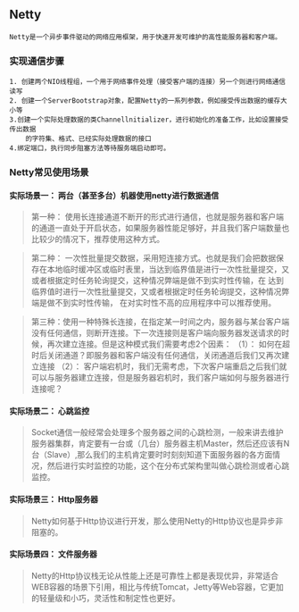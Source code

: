## Netty
    Netty是一个异步事件驱动的网络应用框架，用于快速开发可维护的高性能服务器和客户端。
    
### 实现通信步骤
    1. 创建两个NIO线程组，一个用于网络事件处理（接受客户端的连接）另一个则进行网络通信读写
    2. 创建一个ServerBootstrap对象，配置Netty的一系列参数，例如接受传出数据的缓存大小等
    3.创建一个实际处理数据的类Channellnitializer，进行初始化的准备工作，比如设置接受传出数据
        的字符集、格式、已经实际处理数据的接口
    4.绑定端口，执行同步阻塞方法等待服务端启动即可。
    
### Netty常见使用场景
#### 实际场景一： 两台（甚至多台）机器使用netty进行数据通信
> 第一种： 使用长连接通道不断开的形式进行通信，也就是服务器和客户端的通道一直处于开启状态，如果服务器性能足够好，并且我们客户端数量也比较少的情况下，推荐使用这种方式。

> 第二种： 一次性批量提交数据，采用短连接方式。也就是我们会把数据保存在本地临时缓冲区或临时表里，当达到临界值是进行一次性批量提交，又或者根据定时任务轮询提交，这种情况弊端是做不到实时性传输，在
  达到临界值时进行一次性批量提交，又或者根据定时任务轮询提交，这种情况弊端是做不到实时性传输，
  在对实时性不高的应用程序中可以推荐使用。

> 第三种：使用一种特殊长连接，在指定某一时间之内，服务器与某台客户端没有任何通信，则断开连接。下一次连接则是客户端向服务器发送请求的时候，再次建立连接。但是这种模式我们需要考虑2个因素：
      （1）： 如何在超时后关闭通道？即服务器和客户端没有任何通信，关闭通道后我们又再次建立连接
      （2）： 客户端宕机时，我们无需考虑，下次客户端重启之后我们就可以与服务器建立连接，但是服务器宕机时，我们客户端如何与服务器进行连接呢？

#### 实际场景二： 心跳监控
> Socket通信一般经常会处理多个服务器之间的心跳检测，一般来讲去维护服务器集群，肯定要有一台或（几台）服务器主机Master，然后还应该有N台（Slave）,那么我们的主机肯定要时时刻刻知道下面服务器的各方面情况，然后进行实时监控的功能，这个在分布式架构里叫做心跳检测或者心跳监控。

#### 实际场景三： Http服务器
> Netty如何基于Http协议进行开发，那么使用Netty的Http协议也是异步非阻塞的。

#### 实际场景四： 文件服务器
> Netty的Http协议栈无论从性能上还是可靠性上都是表现优异，非常适合WEB容器的场景下引用，相比与传统Tomcat，Jetty等Web容器，它更加的轻量级和小巧，灵活性和制定性也更好。




         
      